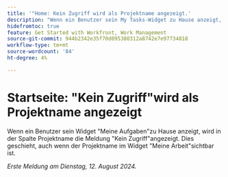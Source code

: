 ```yaml
---
title: '"Home: Kein Zugriff wird als Projektname angezeigt.'
description: "Wenn ein Benutzer sein My Tasks-Widget zu Hause anzeigt, wird in der Spalte Projektname kein Zugriff angezeigt. Dies geschieht, auch wenn der Projektname im Widget Meine Arbeit sichtbar ist."
hidefromtoc: true
feature: Get Started with Workfront, Work Management
source-git-commit: 944b2342e35f70d095380312a8742e7e97734818
workflow-type: tm+mt
source-wordcount: '84'
ht-degree: 4%

---
```



# Startseite: &quot;Kein Zugriff&quot;wird als Projektname angezeigt

<!--valid issue, won't fix until legacy home is deprecated-->

Wenn ein Benutzer sein Widget &quot;Meine Aufgaben&quot;zu Hause anzeigt, wird in der Spalte Projektname die Meldung &quot;Kein Zugriff&quot;angezeigt. Dies geschieht, auch wenn der Projektname im Widget &quot;Meine Arbeit&quot;sichtbar ist.

_Erste Meldung am Dienstag, 12. August 2024._
